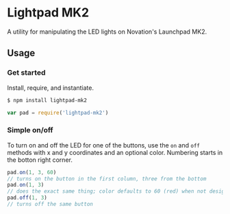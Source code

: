 # Lightpad MK2

A utility for manipulating the LED lights on Novation's Launchpad MK2.

## Usage

### Get started

Install, require, and instantiate.

```bash
$ npm install lightpad-mk2
```

```javascript
var pad = require('lightpad-mk2')
```

### Simple on/off

To turn on and off the LED for one of the buttons, use the `on` and `off`
methods with x and y coordinates and an optional color. Numbering starts in the
botton right corner.

```javascript
pad.on(1, 3, 60)
// turns on the button in the first column, three from the bottom
pad.on(1, 3)
// does the exact same thing; color defaults to 60 (red) when not designated
pad.off(1, 3)
// turns off the same button
```

